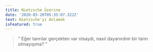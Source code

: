 ```yaml
---
title: Nietzsche Üzerine
date: '2020-03-20T05:35:07.322Z'
text: Nietzsche'yi Anlamak
isFeatured: true
---
```



> &rdquo; Eğer tanrılar gerçekten var olsaydı, nasıl dayanırdım bir tanrı olmayışıma? &rdquo;